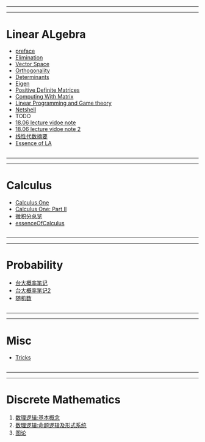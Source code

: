 <h2 id="bd8cfe5912b0bee7fd7d191afedf8995"></h2>

-----
-----

# Linear ALgebra

 - [preface](LinearAlgebra_preface.md) 
 - [Elimination](LinearAlgebra_MatricesandGaussianElimination.md)  
 - [Vector Space](LinearAlgebra_VectorSpace.md)  
 - [Orthogonality](LinearAlgebra_Orthogonality.md)
 - [Determinants](LinearAlgebra_Determinants.md) 
 - [Eigen](LinearAlgebra_Eigen.md)  
 - [Positive Definite Matrices](LinearAlgebra_PositiveDefiniteMatrices.md)
 - [Computing With Matrix](LinearAlgebra_Computing_With_Matrix.md)
 - [Linear Programming and Game theory](LinearAlgebra_Linear_Programming_and_Game_theory.md)
 - [Netshell](LinearAlgebra_Netshell.md)  
 - TODO
 - [18.06 lecture vidoe note](note_18.06.md) 
 - [18.06 lecture vidoe note 2](note_18.06_2.md) 
 - [线性代数摘要](LinearAlgebra.md) 
 - [Essence of LA](3blue1brown.md)


<h2 id="0349a55a6a70f89e604c28892ce24d82"></h2>

-----
-----

# Calculus

 - [Calculus One](CalculusOne.md) 
 - [Calculus One: Part II](CalculusOne_part2.md)  
 - [微积分总览](微积分总览.md) 
 - [essenceOfCalculus](essenceOfCalculus.md )


<h2 id="0d2765b30694ee9f4fb7be2ae3b676dc"></h2>

-----
-----

# Probability 

 - [台大概率笔记](TaiwanU_probability.md)
 - [台大概率笔记2](TaiwanU_probability2.md) 
 - [随机数](Dev_Random.md)


<h2 id="74248c725e00bf9fe04df4e35b249a19"></h2>

-----
-----

# Misc 

 - [Tricks](Tricks.md)



<h2 id="d2bcb78d5ac194c66f434e9fbcb3565e"></h2>

-----
-----

# Discrete Mathematics

 1. [数理逻辑:基本概念](DiscreteMathematics.md)
 2. [数理逻辑:命题逻辑及形式系统](DiscreteMathematics_week2.md)
 3. [图论](DiscreteMathematics_Week7.md)

